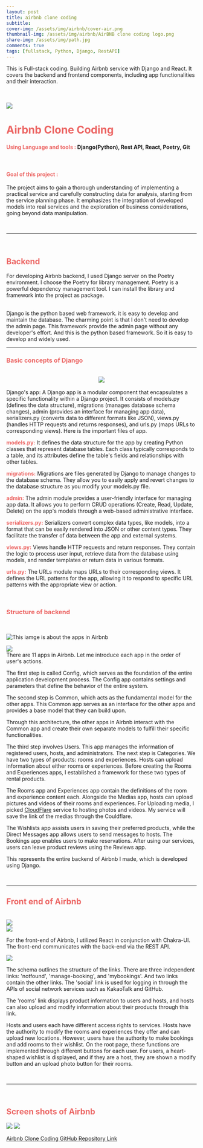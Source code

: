 ```yaml
---
layout: post
title: airbnb clone coding
subtitle:
cover-img: /assets/img/airbnb/cover-air.png
thumbnail-img: /assets/img/airbnb/AirBNB clone coding logo.png
share-img: /assets/img/path.jpg
comments: true
tags: [fullstack, Python, Django, RestAPI]
---
```


This is Full-stack coding. Building Airbnb service with Django and React. It covers the backend and frontend components, including app functionalities and their interaction.

<br>
<br>

<a href="https://github.com/Nockda/Airbnb_clone.git">
    <img class="img-concert" src="../assets/img/airbnb/1.png"/>
</a>

<br>

# **<Text style="color:EC6664"> Airbnb Clone Coding</Text>**

#### <Text style="color:EC6664"> Using Language and tools : </Text> Django(Python), Rest API, React, Poetry, Git

<br>

#### **<Text style="color:EC6664"> Goal of this project : </Text>**

The project aims to gain a thorough understanding of implementing a practical service and carefully constructing data for analysis, starting from the service planning phase. It emphasizes the integration of developed models into real services and the exploration of business considerations, going beyond data manipulation.

<br>

<hr/>

<br>

## **<Text style="color:EC6664"> Backend</Text>**

For developing Airbnb backend, I used Django server on the Poetry environment. I choose the Poetry for library management. Poetry is a powerful dependency management tool. I can install the library and framework into the project as package.

<br>
Django is the python based web framework. it is easy to develop and maintain the database. The charming point is that I don't need to develop the admin page. This framework provide the admin page without any developer's effort. And this is the python based framework. So it is easy to develop and widely used.

<br>

<hr/>

### **<Text style="color:EC6664"> Basic concepts of Django</Text>**

<br>
<div style="text-align:center">
<img src="../assets/img/airbnb/2.png">
</div>
<br>
Django's app: A Django app is a modular component that encapsulates a specific functionality within a Django project. It consists of models.py (defines the data structure), migrations (manages database schema changes), admin (provides an interface for managing app data), serializers.py (converts data to different formats like JSON), views.py (handles HTTP requests and returns responses), and urls.py (maps URLs to corresponding views). Here is the important files of app.

**<Text style="color:EC6664"> models.py:</Text>** It defines the data structure for the app by creating Python classes that represent database tables. Each class typically corresponds to a table, and its attributes define the table's fields and relationships with other tables.

**<Text style="color:EC6664"> migrations:</Text>** Migrations are files generated by Django to manage changes to the database schema. They allow you to easily apply and revert changes to the database structure as you modify your models.py file.

**<Text style="color:EC6664"> admin:</Text>** The admin module provides a user-friendly interface for managing app data. It allows you to perform CRUD operations (Create, Read, Update, Delete) on the app's models through a web-based administrative interface.

**<Text style="color:EC6664"> serializers.py:</Text>** Serializers convert complex data types, like models, into a format that can be easily rendered into JSON or other content types. They facilitate the transfer of data between the app and external systems.

**<Text style="color:EC6664"> views.py:</Text>** Views handle HTTP requests and return responses. They contain the logic to process user input, retrieve data from the database using models, and render templates or return data in various formats.

**<Text style="color:EC6664"> urls.py:</Text>** The URLs module maps URLs to their corresponding views. It defines the URL patterns for the app, allowing it to respond to specific URL patterns with the appropriate view or action.

<br>

### **<Text style="color:EC6664"> Structure of backend</Text>**

<br>

![This iamge is about the apps in Airbnb](/assets/img/airbnb/3.png)

<img src="../assets/img/airbnb/3.png">

<br>
There are 11 apps in Airbnb. Let me introduce each app in the order of user's actions.

The first step is called Config, which serves as the foundation of the entire application development process. The Config app contains settings and parameters that define the behavior of the entire system.

The second step is Common, which acts as the fundamental model for the other apps. This Common app serves as an interface for the other apps and provides a base model that they can build upon.

Through this architecture, the other apps in Airbnb interact with the Common app and create their own separate models to fulfill their specific functionalities.

The third step involves Users. This app manages the information of registered users, hosts, and administrators. The next step is Categories. We have two types of products: rooms and experiences. Hosts can upload information about either rooms or experiences. Before creating the Rooms and Experiences apps, I established a framework for these two types of rental products.

The Rooms app and Experiences app contain the definitions of the room and experience content each. Alongside the Medias app, hosts can upload pictures and videos of their rooms and experiences. For Uploading media, I picked [CloudFlare](https://www.cloudflare.com/) service to hosting photos and videos. My service will save the link of the medias through the Couldflare.

The Wishlists app assists users in saving their preferred products, while the Direct Messages app allows users to send messages to hosts. The Bookings app enables users to make reservations. After using our services, users can leave product reviews using the Reviews app.

This represents the entire backend of Airbnb I made, which is developed using Django.

<br>

<hr/>

## **<Text style="color:EC6664"> Front end of Airbnb</Text>**

<br>
<img src="../assets/img/airbnb/4.png"/>

<br>

<img src="../assets/img/airbnb/5.png"/>

<br>

For the front-end of Airbnb, I utilized React in conjunction with Chakra-UI. The front-end communicates with the back-end via the REST API.

<img src="../assets/img/airbnb/6.png"/>

The schema outlines the structure of the links. There are three independent links: 'notfound', 'manage-booking', and 'mybookings'. And two links contain the other links. The 'social' link is used for logging in through the APIs of social network services such as KakaoTalk and GitHub.

The 'rooms' link displays product information to users and hosts, and hosts can also upload and modify information about their products through this link.

Hosts and users each have different access rights to services. Hosts have the authority to modify the rooms and experiences they offer and can upload new locations. However, users have the authority to make bookings and add rooms to their wishlist. On the root page, these functions are implemented through different buttons for each user. For users, a heart-shaped wishlist is displayed, and if they are a host, they are shown a modify button and an upload photo button for their rooms.

<br>

<hr/>

<br>

## **<Text style="color:EC6664"> Screen shots of Airbnb</Text>**

<img src="../assets/img/airbnb/7.png"/>
<img src="../assets/img/airbnb/8.png"/>

<br>

[Airbnb Clone Coding GitHub Repository Link](https://github.com/Nockda/Airbnb_clone.git)
